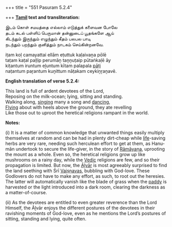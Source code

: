 +++
title = "551 Pasuram 5.2.4"

+++
**[Tamil](/definition/tamil#history "show Tamil definitions") text and transliteration:**

இடம் கொள் சமயத்தை எல்லாம் எடுத்துக் களைவன போலே  
தடம் கடல் பள்ளிப் பெருமான் தன்னுடைப் பூதங்களே ஆய்  
கிடந்தும் இருந்தும் எழுந்தும் கீதம் பலபல பாடி  
நடந்தும் பறந்தும் குனித்தும் நாடகம் செய்கின்றனவே.

iṭam koḷ camayattai ellām eṭuttuk kaḷaivaṉa pōlē  
taṭam kaṭal paḷḷip perumāṉ taṉṉuṭaip pūtaṅkaḷē āy  
kiṭantum iruntum eḻuntum kītam palapala [pāṭi](/definition/pati#vaishnavism "show pāṭi definitions")  
naṭantum paṟantum kuṉittum nāṭakam ceykiṉṟaṉavē.

**English translation of verse 5.2.4:**

This land is full of ardent devotees of the Lord,  
Reposing on the milk-ocean; lying, sitting and standing.  
Walking along, [singing](/definition/singing#history "show singing definitions") many a song and [dancing](/definition/dancing#history "show dancing definitions"),  
[Flying](/definition/flying#history "show Flying definitions") about with heels above the ground, they ate revelling  
Like those out to uproot the heretical religions rampant in the world.

**Notes:**

\(i\) It is a matter of common knowledge that unwanted things easily multiply themselves at random and can be had in plenty dirt-cheap while [life](/definition/life#history "show life definitions")-saving herbs are very rare, needing such herculean effort to get at them, as Hanu-mān undertook to secure the life-giver, in the story of [Rāmāyaṇa](/definition/ramayana#vaishnavism "show Rāmāyaṇa definitions"), uprooting the mount as a whole. Even so, the heretical religions grow up like mushrooms on a rainy day, while the [Vedic](/definition/veda#vaishnavism "show Vedic definitions") religions are few, and so their propagation is limited. But now, the [Āḻvār](/definition/aḻvar#vaishnavism "show Āḻvār definitions") is most agreeably surprised to find the land seething with Śrī [Vaiṣṇavas](/definition/vaishnava#vaishnavism "show Vaiṣṇavas definitions"), bubbling with God-love. These Godlovers do not have to make any effort, as such, to root out the heresies. The latter will automatically vanish like the blade of grass when the [paddy](/definition/paddy#history "show paddy definitions") is harvested or the light introduced into a dark room, clearing the darkness as a matter-of-course.

\(ii\) As the devotees are entitled to even greater reverence than the Lord Himself, the Āḻvār enjoys the different postures of the devotees in their ravishing moments of God-love, even as he mentions the Lord’s postures of sitting, standing and lying, quite often.


